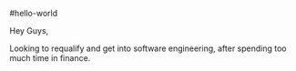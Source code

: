 #hello-world

Hey Guys, 

Looking to requalify and get into software engineering, after spending too much time in finance. 
